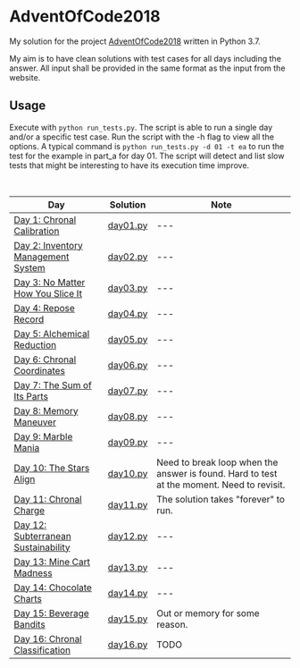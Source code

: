 # AdventOfCode2018
My solution for the project [AdventOfCode2018](http://adventofcode.com/) written in Python 3.7.

My aim is to have clean solutions with test cases for all days including the answer. All input shall be provided in the same format as the input from the website.

## Usage
Execute with `python run_tests.py`. The script is able to run a single day and/or a specific test case. Run the script with the -h flag to view all the options. A typical command is `python run_tests.py -d 01 -t ea` to run the test for the example in part_a for day 01. The script will detect and list slow tests that might be interesting to have its execution time improve.

&nbsp;

| Day | Solution | Note |
|-----|----------|------|
|[Day 1: Chronal Calibration](http://adventofcode.com/2018/day/1) | [day01.py](days/day01.py) | --- |
|[Day 2: Inventory Management System](http://adventofcode.com/2018/day/2) | [day02.py](days/day02.py) | --- |
|[Day 3: No Matter How You Slice It](http://adventofcode.com/2018/day/3) | [day03.py](days/day03.py) | --- |
|[Day 4: Repose Record](http://adventofcode.com/2018/day/4) | [day04.py](days/day04.py) | --- |
|[Day 5: Alchemical Reduction](http://adventofcode.com/2018/day/5) | [day05.py](days/day05.py) | --- |
|[Day 6: Chronal Coordinates](http://adventofcode.com/2018/day/6) | [day06.py](days/day06.py) | --- |
|[Day 7: The Sum of Its Parts](http://adventofcode.com/2018/day/7) | [day07.py](days/day07.py) | --- |
|[Day 8: Memory Maneuver](http://adventofcode.com/2018/day/8) | [day08.py](days/day08.py) | --- |
|[Day 9: Marble Mania](http://adventofcode.com/2018/day/9) | [day09.py](days/day09.py) | --- |
|[Day 10: The Stars Align](http://adventofcode.com/2018/day/10) | [day10.py](days/day10.py) | Need to break loop when the answer is found. Hard to test at the moment. Need to revisit. |
|[Day 11: Chronal Charge](http://adventofcode.com/2018/day/11) | [day11.py](days/day11.py) | The solution takes "forever" to run. |
|[Day 12: Subterranean Sustainability](http://adventofcode.com/2018/day/12) | [day12.py](days/day12.py) | --- |
|[Day 13: Mine Cart Madness](http://adventofcode.com/2018/day/13) | [day13.py](days/day13.py) | --- |
|[Day 14: Chocolate Charts](http://adventofcode.com/2018/day/14) | [day14.py](days/day14.py) | --- |
|[Day 15: Beverage Bandits](http://adventofcode.com/2018/day/15) | [day15.py](days/day15.py) | Out or memory for some reason. |
|[Day 16: Chronal Classification](http://adventofcode.com/2018/day/16) | [day16.py](days/day16.py) | TODO |